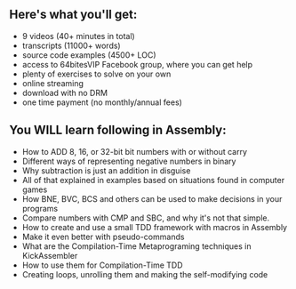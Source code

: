 ## Here's what you'll get:

* 9 videos (40+ minutes in total)
* transcripts (11000+ words)
* source code examples (4500+ LOC)
* access to 64bitesVIP Facebook group, where you can get help
* plenty of exercises to solve on your own
* online streaming
* download with no DRM
* one time payment (no monthly/annual fees)

## You WILL learn following in Assembly:

* How to ADD 8, 16, or 32-bit bit numbers with or without carry
* Different ways of representing negative numbers in binary
* Why subtraction is just an addition in disguise
* All of that explained in examples based on situations found in computer games
* How BNE, BVC, BCS and others can be used to make decisions in your programs
* Compare numbers with CMP and SBC, and why it's not that simple.
* How to create and use a small TDD framework with macros in Assembly
* Make it even better with pseudo-commands
* What are the Compilation-Time Metaprograming techniques in KickAssembler
* How to use them for Compilation-Time TDD
* Creating loops, unrolling them and making the self-modifying code
